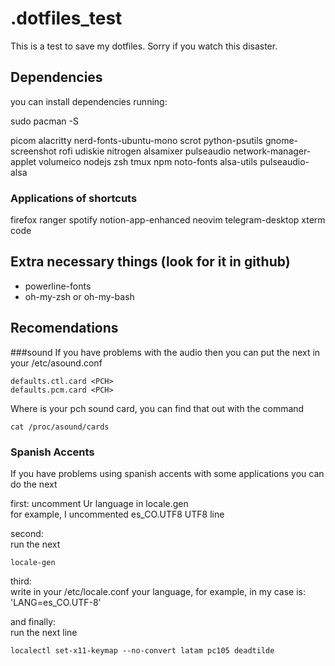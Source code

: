 # .dotfiles_test

This is a test to save my dotfiles. 
Sorry if you watch this disaster.

## Dependencies

you can install dependencies running:

sudo pacman -S <dependencies> 

picom
alacritty
nerd-fonts-ubuntu-mono
scrot
python-psutils
gnome-screenshot
rofi
udiskie
nitrogen
alsamixer
pulseaudio
network-manager-applet
volumeico
nodejs
zsh
tmux
npm
noto-fonts
alsa-utils
pulseaudio-alsa


### Applications of shortcuts
firefox
ranger
spotify
notion-app-enhanced
neovim
telegram-desktop
xterm
code

## Extra necessary things (look for it in github)
- powerline-fonts 
- oh-my-zsh or oh-my-bash

## Recomendations
###sound 
If you have problems with the audio then you can put the next in your /etc/asound.conf  

```
defaults.ctl.card <PCH>
defaults.pcm.card <PCH>
```
Where <PCH> is your pch sound card, you can find that out with the command  

```
cat /proc/asound/cards
```

### Spanish Accents

If you have problems using spanish accents with some applications you can do the next  

first: uncomment Ur language in locale.gen  
for example, I uncommented es_CO.UTF8 UTF8 line  

  
  

second:   
run the next

```
locale-gen
```

third:  
write in your /etc/locale.conf your language, for example, in my case is: 'LANG=es_CO.UTF-8'  

and finally:  
run the next line

```
localectl set-x11-keymap --no-convert latam pc105 deadtilde
```


